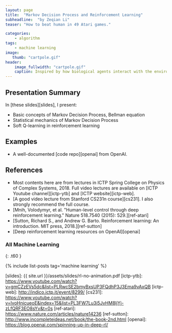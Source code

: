 ```yaml
---
layout: page
title:  "Markov Decision Process and Reinforcement Learning"
subheadline:  "by Zeqian Li"
teaser: "How to beat human in 49 Atari games."

categories:
    - algorithm
tags:
    - machine learning
image:
   thumb: "cartpole.gif"
header:
    image_fullwidth: "cartpole.gif"
    caption: Inspired by how biological agents interact with the environment, reinforcement learning has been successful in many fiels, such as playing Go and Atari games. It also has a cool connection with stat mech. 
---
```

<!-- Page Content Starts Here -->

## Presentation Summary
In [these slides][slides], I present:

  * Basic concepts of Markov Decision Process, Bellman equation
  * Statistical mechanics of Markov Decision Process
  * Soft Q-learning in reinforcement learning 

## Examples
  * A well-documented [code repo][openai] from OpenAI. 

## References
  * Most contents here are from lectures in ICTP Spring College on Physics of Complex Systems, 2018. Full video lectures are available on [ICTP Youtube channel][ictp-ytb] and [ICTP website][ictp-web]. 
  * [A good video lecture from Stanford CS231n course][cs231]. I also strongly recommend the full course.
  * [Mnih, Volodymyr, et al. "Human-level control through deep reinforcement learning." Nature 518.7540 (2015): 529.][ref-atari]
  * [Sutton, Richard S., and Andrew G. Barto. Reinforcement learning: An introduction. MIT press, 2018.][ref-sutton]
  * [Deep reinforcement learning resources on OpenAI][openai]

### All Machine Learning
{: .t60 }

{% include list-posts tag='machine learning' %}

[slides]:    {{ site.url }}/assets/slides/rl-no-animation.pdf
[ictp-ytb]:   https://www.youtube.com/watch?v=gmCZzEVs5dc&list=PLRwcSE2bmyBxsUP3FQdhP3J3Ema9vAxQB
[ictp-web]:   http://indico.ictp.it/event/8299/
[cs231]:      https://www.youtube.com/watch?v=lvoHnicueoE&index=15&list=PL3FW7Lu3i5JvHM8ljYj-zLfQRF3EO8sYv&t=0s
[ref-atari]:  https://www.nature.com/articles/nature14236
[ref-sutton]: http://www.incompleteideas.net/book/the-book-2nd.html
[openai]:     https://blog.openai.com/spinning-up-in-deep-rl/
